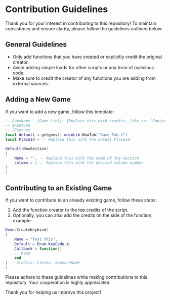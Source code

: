 # Contribution Guidelines

Thank you for your interest in contributing to this repository! To maintain consistency and ensure clarity, please follow the guidelines outlined below:

## General Guidelines

- Only add functions that you have created or explicitly credit the original creator.
- Avoid adding simple loads for other scripts or any form of malicious code.
- Make sure to credit the creator of any functions you are adding from external sources.

## Adding a New Game

If you want to add a new game, follow this template:

```lua
-- GameName - [Game Link]: {Replace this with credits, like so: "Emptyness, TemplateName, OtherName"}
-- 1Feature
-- 2Feature
local default = getgenv().mainLib:NewTab("Game Tab 1")
local PlaceId = -- Replace this with the actual PlaceId

default:NewSection(
{
    Name = "", -- Replace this with the name of the section
    column = 1 -- Replace this with the desired column number
}
)
```

## Contributing to an Existing Game

If you want to contribute to an already existing game, follow these steps:

1. Add the function creator to the top credits of the script.
2. Optionally, you can also add the credits on the side of the function, example:

```lua
Demo:CreateKeybind(
{
    Name = "Test This",
    Default = Enum.KeyCode.X,
    Callback = function()
    -- Demo
    end
} -- Credits: LikeSo, SomeoneName
)
```

Please adhere to these guidelines while making contributions to this repository. Your cooperation is highly appreciated.

Thank you for helping us improve this project!
